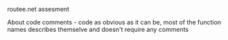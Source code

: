 routee.net assesment

About code comments - code as obvious as it can be, most of the function names describes themselve and doesn't require any comments


